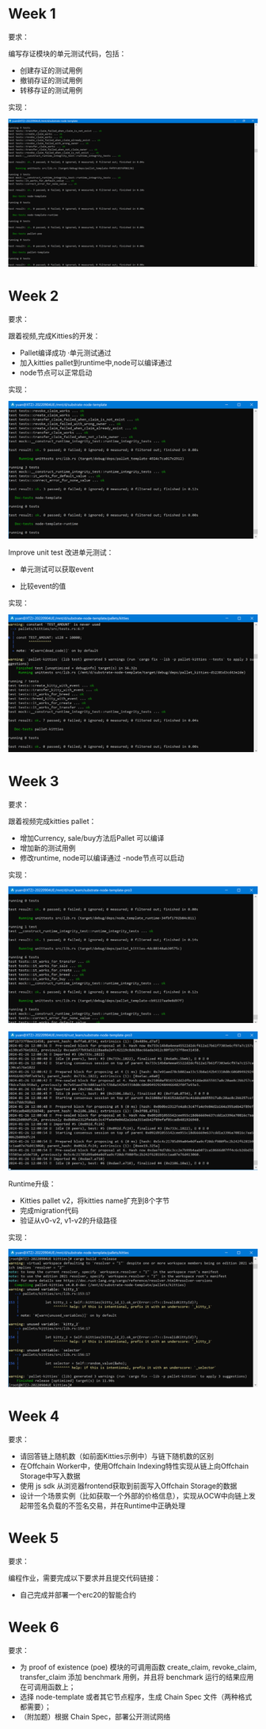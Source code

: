 # Week 1

要求：

编写存证模块的单元测试代码，包括：

* 创建存证的测试用例 
* 撤销存证的测试用例 
* 转移存证的测试用例

实现：

![test](/img/test.PNG)

# Week 2

要求：

跟着视频,完成Kitties的开发：

* Pallet编译成功 ·单元测试通过
* 加入kitties pallet到runtime中,node可以编译通过
* node节点可以正常启动

实现：

![test](/img/test2.PNG)

Improve unit test 改进单元测试：

* 单元测试可以获取event

* 比较event的值

实现：

![test](/img/test2-2.PNG)

# Week 3

要求：

跟着视频完成kitties pallet：

- 增加Currency, sale/buy方法后Pallet 可以编译 
- 增加新的测试用例 
- 修改runtime, node可以编译通过 -node节点可以启动

实现：

![test](/img/test3.PNG)

![run](/img/run3.PNG)

Runtime升级：

- Kitties pallet v2，将kitties name扩充到8个字节
- 完成migration代码 
- 验证从v0-v2, v1-v2的升级路径

实现：

![run](/img/run3-2.PNG)

# Week 4

要求：

- 请回答链上随机数（如前面Kitties示例中）与链下随机数的区别 
- 在Offchain Worker中，使用Offchain Indexing特性实现从链上向Offchain Storage中写入数据 
- 使用 js sdk 从浏览器frontend获取到前面写入Offchain Storage的数据 
- 设计一个场景实例（比如获取一个外部的价格信息），实现从OCW中向链上发起带签名负载的不签名交易，并在Runtime中正确处理

# Week 5

要求：

编程作业，需要完成以下要求并且提交代码链接：

- 自己完成并部署一个erc20的智能合约

# Week 6

要求：

- 为 proof of existence (poe) 模块的可调用函数 create_claim, revoke_claim, transfer_claim 添加 benchmark 用例，并且将 benchmark 运行的结果应用在可调用函数上； 
- 选择 node-template 或者其它节点程序，生成 Chain Spec 文件（两种格式都需要）； 
- （附加题）根据 Chain Spec，部署公开测试网络
